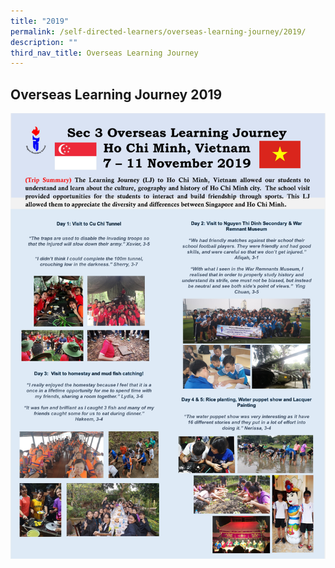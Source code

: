 ```yaml
---
title: "2019"
permalink: /self-directed-learners/overseas-learning-journey/2019/
description: ""
third_nav_title: Overseas Learning Journey
---
```

## Overseas Learning Journey 2019

![](/images/Overseas%20Learning%20Journey/OLJ%202019/OLJ2019_Vietnam%20Infographics.jpg)